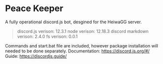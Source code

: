 # Peace Keeper
A fully operational discord.js bot, desgined for the HeiwaGG server.

> discord.js verison: 12.3.1
> node verison: 12.18.3
> discord markdown verison: 2.4.0
> fs verison: 0.0.1

Commands and start.bat file are included, however package installation will needed to be done separately.
Documentation: https://discord.js.org/#/
Guide: https://discordjs.guide/
